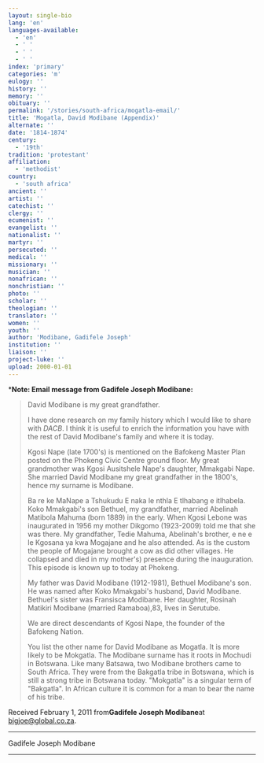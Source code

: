 ```yaml
---
layout: single-bio
lang: 'en'
languages-available:
  - 'en'
  - ' '
  - ' '
  - ' '
index: 'primary'
categories: 'm'
eulogy: ''
history: ''
memory: ''
obituary: ''
permalink: '/stories/south-africa/mogatla-email/'
title: 'Mogatla, David Modibane (Appendix)'
alternate: ''
date: '1814-1874'
century:
  - '19th'
tradition: 'protestant'
affiliation:
  - 'methodist'
country:
  - 'south africa'
ancient: ''
artist: ''
catechist: ''
clergy: ''
ecumenist: ''
evangelist: ''
nationalist: ''
martyr: ''
persecuted: ''
medical: ''
missionary: ''
musician: ''
nonafrican: ''
nonchristian: ''
photo: ''
scholar: ''
theologian: ''
translator: ''
women: ''
youth: ''
author: 'Modibane, Gadifele Joseph'
institution: ''
liaison: ''
project-luke: ''
upload: 2000-01-01
---
```



***Note: Email message from Gadifele Joseph Modibane:**

> David Modibane is my great grandfather.
> 
> 
> 
> 
> I have done research on my family history which I would like to share with *DACB*. I think it is useful to enrich the information you have with the rest of David Modibane's family and where it is today.
> 
> 
> 
> Kgosi Nape (late 1700's) is mentioned  on the Bafokeng Master Plan posted on the Phokeng Civic Centre ground floor.  My great grandmother was Kgosi Ausitshele Nape's daughter, Mmakgabi Nape. She married David Modibane my  great grandfather in the  1800's, hence my surname is Modibane.
> 
> 
> 
> Ba re ke MaNape a Tshukudu E naka le nthla E tlhabang e itlhabela. Koko Mmakgabi's son Bethuel, my grandfather,  married Abelinah Matibola Mahuma (born 1889) in the early. When Kgosi Lebone was inaugurated in 1956 my mother Dikgomo (1923-2009) told me that she was there. My grandfather, Tedie Mahuma, Abelinah's brother,  e ne e le Kgosana ya kwa Mogajane and he also attended. As is the custom the people of Mogajane brought a cow as did other villages. He collapsed and died in my mother's) presence during the inauguration. This episode is known up to today at Phokeng.
> 
> 
> 
> My father was David Modibane (1912-1981), Bethuel Modibane's son. He was named after Koko Mmakgabi's husband, David Modibane. Bethuel's sister  was Fransisca Modibane. Her daughter, Rosinah Matikiri Modibane (married Ramaboa),83, lives  in Serutube.
> 
> 
> 
> We are  direct descendants  of Kgosi Nape, the founder of the Bafokeng Nation.
> 
> 
> 
> You list the other name for David Modibane as Mogatla. It is more likely to be Mokgatla. The Modibane surname has it roots in Mochudi in Botswana. Like many Batsawa, two Modibane brothers came to South Africa. They were from the Bakgatla tribe in Botswana, which is still a strong tribe in Botswana today. "Mokgatla"  is a singular term of "Bakgatla". In African culture it is common for a man to bear the name of his tribe.
> 

Received February 1, 2011 from**Gadifele Joseph Modibane**at bigjoe@global.co.za.

---

Gadifele Joseph Modibane

---